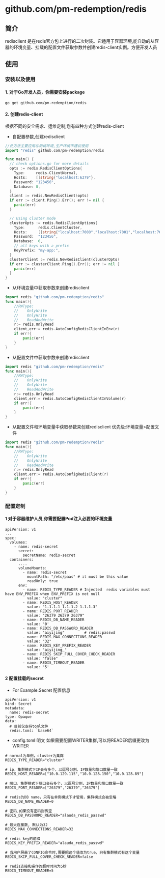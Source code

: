# github.com/pm-redemption/redis

## 简介

redisclient 是在redis官方包上进行的二次封装。它适用于容器环境,能自动的从容器的环境变量、挂载的配置文件获取参数并创建redis-client实例。方便开发人员

## 使用

### 安装以及使用

#### 1. 对于Go开发人员，你需要安装package

```shell
go get github.com/pm-redemption/redis
```

#### 2. 创建redis-client

根据不同的安全需求、运维定制,您有四种方式创建redis-client

* 自配置参数,创建redisclient

```go
//此方法主要应用与测试环境,生产环境不建议使用
import "redis" github.com/pm-redemption/redis

func main() {
  // check options.go for more details
  opts := redis.RedisClientOptions{
    Type: 	  redis.ClientNormal,
    Hosts:    []string{"localhost:6379"},
    Password: "123456",
    Database: 0,
  }
  client := redis.NewRedisClient(opts)
  if err := client.Ping().Err(); err != nil {
    panic(err)
  }

  // Using cluster mode
  clusterOpts := redis.RedisClientOptions{
    Type:      redis.ClientCluster,
    Hosts:     []string{"localhost:7000","localhost:7001","localhost:7002"},
    Password:  "123456",
    Database:  0,
    // all keys with a prefix
    KeyPrefix: "my-app:",
  }
  clusterClient := redis.NewRedisClient(clusterOpts)
  if err := clusterClient.Ping().Err(); err != nil {
    panic(err)
  }
}
```

* 从环境变量中获取参数来创建redisclient

```go
import redis "github.com/pm-redemption/redis"
func main(){
    //RWType:
    //    OnlyWrite
    //    OnlyWrite
    //    ReadAndWrite
    r:= redis.OnlyRead
    client,err:= redis.AutoConfigRedisClientInEnv(r)
    if err!{
        panic(err)
    }
}
```

* 从配置文件中获取参数来创建redisclient

```go
import redis "github.com/pm-redemption/redis"
func main(){
    //RWType:
    //    OnlyWrite
    //    OnlyWrite
    //    ReadAndWrite
    r:= redis.OnlyRead
    client,err:= redis.AutoConfigRedisClientInVolume(r)
    if err!{
        panic(err)
    }
}
```

* 从配置文件和环境变量中获取参数来创建redisclient
优先级:环境变量>配置文件

```go
import redis "github.com/pm-redemption/redis"
func main(){
    //RWType:
    //    OnlyWrite
    //    OnlyWrite
    //    ReadAndWrite
    r:= redis.OnlyRead
    client,err:= redis.AutoConfigRedisClient(r)
    if err!{
        panic(err)
    }
}
```

### 配置定制

#### 1 对于容器维护人员,你需要配置Pod注入必要的环境变量

```shell
apiVersion: v1
...
spec:
  volumes:
    - name: redis-secret
      secret:
        secretName: redis-secret
  containers:
      ....
      volumeMounts:
        - name: redis-secret
          mountPath: "/etc/paas" # it must be this value
          readOnly: true
      env:
        - name: REDIS_TYPE_READER # Injected  redis variables must have ENV_PREFIX when ENV_PREFIX is not null
          value: "cluster"
        - name: REDIS_HOST_READER
          value: "1.1.1.1 1.1.1.2 1.1.1.3"
        - name: REDIS_PORT_READER
          value: "26379 26379 26379"
        - name: REDIS_DB_NAME_READER
          value: '0'
        - name: REDIS_DB_PASSWORD_READER
          value: "aiyijing"         # redis:passwd
        - name: REDIS_MAX_CONNECTIONS_READER
          value: "32"
        - name: REDIS_KEY_PREFIX_READER
          value: "aiyijing_"
        - name: REDIS_SKIP_FULL_COVER_CHECK_READER
          value: "false"
        - name: REDIS_TIMEOUT_READER
          value: '5'
```

#### 2 配置挂载的secret

* For Example:Secret 配置信息

```shell
apiVersion: v1
kind: Secret
metadata:
  name: redis-secret
type: Opaque
data:
  # 目前仅支持toml文件
  redis.toml: `base64`
```

* config.toml 明文
如果需要配置WRITER集群,可以将READER后缀更改为WRITER

```shell
# normal为单例，cluster为集群
REDIS_TYPE_READER="cluster"

# ip，集群模式下IP会有多个，以逗号分割，IP数量和端口数量一致
REDIS_HOST_READER=["10.0.129.115","10.0.128.150","10.0.128.89"]

# 端口，集群模式下端口会有多个，以逗号分割，IP数量和端口数量一致
REDIS_PORT_READER=["26379","26379","26379"]

# redis的DB name，只有在单例模式下才管用，集群模式会被忽略
REDIS_DB_NAME_READER=0

# 密码,如果没有密码则传空
REDIS_DB_PASSWORD_READER="alauda_redis_passwd"

# 最大连接数, 默认为32
REDIS_MAX_CONNECTIONS_READER=32

# redis key的前缀
REDIS_KEY_PREFIX_READER="alauda_redis_passwd"

# 当用户屏蔽了CONFIG命令时,需要把这个值改为true，只有集群模式有这个变量
REDIS_SKIP_FULL_COVER_CHECK_READER=false

# redis连接和操作的超时时间为5秒
REDIS_TIMEOUT_READER=5
```
